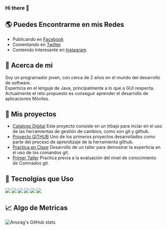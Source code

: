 ### Hi there 👋

## :earth_americas: Puedes Encontrarme en mis Redes
 - Publicando en [Facebook](https://es-la.facebook.com/)
 - Comentando en [Twitter](https://twitter.com/?lang=es)
 - Contenido Interesante en [Instagram](https://www.instagram.com/)
 
 ## :leaves: Acerca de mi
 Soy un programador joven, con cerca de 2 años en el mundo del desarrollo de software.<br>
 Experticia en el lenguje de Java, principalmente a lo que a GUI respecta.<br> 
 Actualmente el reto propuesto es conseguir aprender el desarrollo de aplicaciones Móviles.<br> 
 
 
 ## :hammer: Mis proyectos
  * [Catalogo Digital](https://github.com/PsychoticProgrammer/ProyectoMCS)
 Este proyecto consiste en un trbajo para inciar en el uso de las herramientas de gestión de cambios, como son git y github. 
  * [Proyecto GITHUB](https://github.com/PsychoticProgrammer/proyecto_GitHub)
 Uno de los primeros proyectos desarrollados como parte del proceso de aprendizaje de la herramienta github.
  * [Practica en Clase](https://github.com/PsychoticProgrammer/PracticaGit4A_Esp-nJuanEsteban)
Desarrollo de un taller para demostrar la experticia en el uso de los comandos git.
  * [Primer Taller](https://github.com/PsychoticProgrammer/TallerClase19-01-2023)
Practica previa a la evaluación del nivel de conocimiento de Comnados git.

## :mega: Tecnolgías que Uso
<img src="https://img.shields.io/badge/JavaScript-323330?style=for-the-badge&logo=javascript&logoColor=F7DF1E" /> <img src="https://img.shields.io/badge/HTML5-E34F26?style=for-the-badge&logo=html5&logoColor=white"/> <img src="https://img.shields.io/badge/json-5E5C5C?style=for-the-badge&logo=json&logoColor=white"/> <img src="https://img.shields.io/badge/PHP-777BB4?style=for-the-badge&logo=php&logoColor=white"/> <img src="https://img.shields.io/badge/MySQL-005C84?style=for-the-badge&logo=mysql&logoColor=white"/> <img src="https://img.shields.io/badge/Oracle-F80000?style=for-the-badge&logo=Oracle&logoColor=white"/>

## :chart_with_upwards_trend: Algo de Metricas
![Anurag's GitHub stats](https://github-readme-stats.vercel.app/api?username=anuraghazra&show_icons=true&theme=radical)
